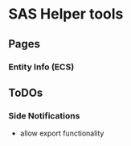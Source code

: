 # SAS Helper tools

## Pages
### Entity Info (ECS)

## ToDOs

### Side Notifications 

- allow export functionality